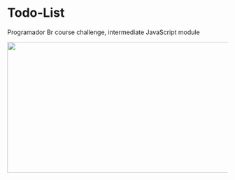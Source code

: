 # Todo-List
Programador Br course challenge, intermediate JavaScript module

<div align="center">
<img src="https://user-images.githubusercontent.com/77081114/138371898-fd1422e9-041b-4374-9d83-53f61a4e964a.png" width="700px" height="300px" />
  </div>



